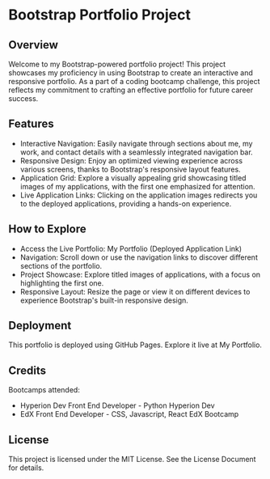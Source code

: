 # Bootstrap Portfolio Project
## Overview

Welcome to my Bootstrap-powered portfolio project! This project showcases my proficiency in using Bootstrap to create an interactive and responsive portfolio. As a part of a coding bootcamp challenge, this project reflects my commitment to crafting an effective portfolio for future career success.

## Features

- Interactive Navigation: Easily navigate through sections about me, my work, and contact details with a seamlessly integrated navigation bar.
- Responsive Design: Enjoy an optimized viewing experience across various screens, thanks to Bootstrap's responsive layout features.
- Application Grid: Explore a visually appealing grid showcasing titled images of my applications, with the first one emphasized for attention.
- Live Application Links: Clicking on the application images redirects you to the deployed applications, providing a hands-on experience.

## How to Explore

- Access the Live Portfolio: My Portfolio (Deployed Application Link)
- Navigation: Scroll down or use the navigation links to discover different sections of the portfolio.
- Project Showcase: Explore titled images of applications, with a focus on highlighting the first one.
- Responsive Layout: Resize the page or view it on different devices to experience Bootstrap's built-in responsive design.

## Deployment

This portfolio is deployed using GitHub Pages. Explore it live at My Portfolio.

## Credits

Bootcamps attended:
+ Hyperion Dev Front End Developer - Python Hyperion Dev
+ EdX Front End Developer - CSS, Javascript, React EdX Bootcamp

## License

This project is licensed under the MIT License. See the License Document for details.

